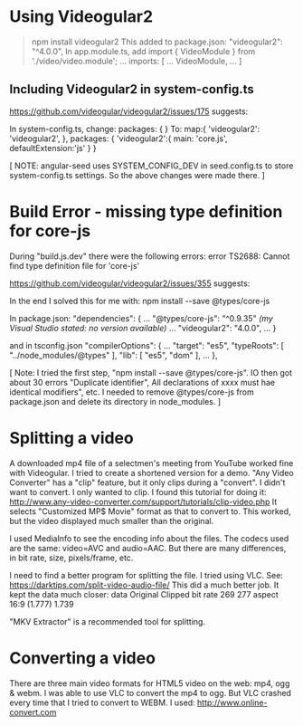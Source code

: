 # Using Videogular2

> npm install videogular2
This added to package.json:
    "videogular2": "^4.0.0",
In app.module.ts, add
    import { VideoModule } from './video/video.module';
    ...
    imports: [ ... VideoModule, ... ]    
   
    
## Including Videogular2 in system-config.ts

https://github.com/videogular/videogular2/issues/175 suggests:

In system-config.ts, change:
    packages: {
    }
To:
    map:{
    'videogular2': 'videogular2',
    },
    packages: {
      'videogular2':{
            main: 'core.js',
            defaultExtension:'js'
      }
    }

[ NOTE: angular-seed uses SYSTEM_CONFIG_DEV in seed.config.ts to store system-config.ts settings.
  So the above changes were made there. ]


# Build Error - missing type definition for core-js

During "build.js.dev" there were the following errors:
    error TS2688: Cannot find type definition file for 'core-js'

https://github.com/videogular/videogular2/issues/355 suggests:

In the end I solved this for me with:
 npm install --save @types/core-js

In package.json:
"dependencies": {
   ...
    "@types/core-js": "^0.9.35"  _(my Visual Studio stated: no version available)_
    ...
    "videogular2": "4.0.0",
   ...
   }

and in tsconfig.json
 "compilerOptions": {
    ...
    "target": "es5",
    "typeRoots": [
      "../node_modules/@types"
    ],
    "lib": [ "es5", "dom" ],
    ...
  },

[ Note: I tried the first step, "npm install --save @types/core-js". IO then got
 about 30 errors "Duplicate identifier", All declarations of xxxx must hae identical modifiers", etc.
 I needed to remove @types/core-js from package.json and delete its directory in node_modules. ]

 # Splitting a video

A downloaded mp4 file of a selectmen's meeting from YouTube worked fine with Videogular.
I tried to create a shortened version for a demo. "Any Video Converter" has a "clip" feature,
but it only clips during a "convert". I didn't want to convert. I only wanted to clip.
I found this tutorial for doing it: http://www.any-video-converter.com/support/tutorials/clip-video.php
It selects "Customized MP$ Movie" format as that to convert to. This worked, but the video
displayed much smaller than the original.

I used MediaInfo to see the encoding info about the files. 
The codecs used are the same:  video=AVC and audio=AAC.
But there are many differences, in bit rate, size, pixels/frame, etc.

I need to find a better program for splitting the file.
I tried using VLC. See: https://darktips.com/split-video-audio-file/
This did a much better job. It kept the data much closer:
    data        Original        Clipped
    bit rate    269             277
    aspect      16:9 (1.777)    1.739

"MKV Extractor" is a recommended tool for splitting.

# Converting a video

There are three main video formats for HTML5 video on the web: mp4, ogg & webm.
I was able to use VLC to convert the mp4 to ogg. But VLC crashed every time that
I tried to convert to WEBM.
I used: http://www.online-convert.com


